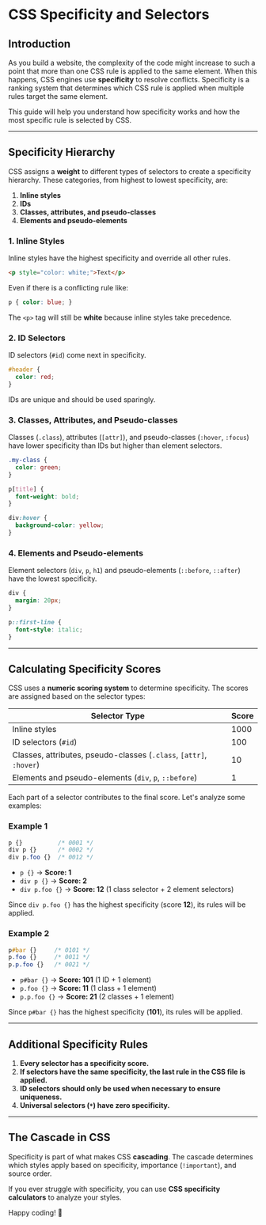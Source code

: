 # CSS Specificity and Selectors

## Introduction
As you build a website, the complexity of the code might increase to such a point that more than one CSS rule is applied to the same element. When this happens, CSS engines use **specificity** to resolve conflicts. Specificity is a ranking system that determines which CSS rule is applied when multiple rules target the same element.

This guide will help you understand how specificity works and how the most specific rule is selected by CSS.

---

## Specificity Hierarchy
CSS assigns a **weight** to different types of selectors to create a specificity hierarchy. These categories, from highest to lowest specificity, are:

1. **Inline styles**
2. **IDs**
3. **Classes, attributes, and pseudo-classes**
4. **Elements and pseudo-elements**

### 1. Inline Styles
Inline styles have the highest specificity and override all other rules.

```html
<p style="color: white;">Text</p>
```

Even if there is a conflicting rule like:

```css
p { color: blue; }
```

The `<p>` tag will still be **white** because inline styles take precedence.

### 2. ID Selectors
ID selectors (`#id`) come next in specificity.

```css
#header {
  color: red;
}
```

IDs are unique and should be used sparingly.

### 3. Classes, Attributes, and Pseudo-classes
Classes (`.class`), attributes (`[attr]`), and pseudo-classes (`:hover`, `:focus`) have lower specificity than IDs but higher than element selectors.

```css
.my-class {
  color: green;
}

p[title] {
  font-weight: bold;
}

div:hover {
  background-color: yellow;
}
```

### 4. Elements and Pseudo-elements
Element selectors (`div`, `p`, `h1`) and pseudo-elements (`::before`, `::after`) have the lowest specificity.

```css
div {
  margin: 20px;
}

p::first-line {
  font-style: italic;
}
```

---

## Calculating Specificity Scores
CSS uses a **numeric scoring system** to determine specificity. The scores are assigned based on the selector types:

| Selector Type                     | Score  |
|------------------------------------|--------|
| Inline styles                      | 1000   |
| ID selectors (`#id`)               | 100    |
| Classes, attributes, pseudo-classes (`.class`, `[attr]`, `:hover`) | 10 |
| Elements and pseudo-elements (`div`, `p`, `::before`) | 1 |

Each part of a selector contributes to the final score. Let's analyze some examples:

### Example 1
```css
p {}          /* 0001 */
div p {}      /* 0002 */
div p.foo {}  /* 0012 */
```

- `p {}` → **Score: 1**
- `div p {}` → **Score: 2**
- `div p.foo {}` → **Score: 12** (1 class selector + 2 element selectors)

Since `div p.foo {}` has the highest specificity (score **12**), its rules will be applied.

### Example 2
```css
p#bar {}     /* 0101 */
p.foo {}     /* 0011 */
p.p.foo {}   /* 0021 */
```

- `p#bar {}` → **Score: 101** (1 ID + 1 element)
- `p.foo {}` → **Score: 11** (1 class + 1 element)
- `p.p.foo {}` → **Score: 21** (2 classes + 1 element)

Since `p#bar {}` has the highest specificity (**101**), its rules will be applied.

---

## Additional Specificity Rules
1. **Every selector has a specificity score.**
2. **If selectors have the same specificity, the last rule in the CSS file is applied.**
3. **ID selectors should only be used when necessary to ensure uniqueness.**
4. **Universal selectors (`*`) have zero specificity.**

---

## The Cascade in CSS
Specificity is part of what makes CSS **cascading**. The cascade determines which styles apply based on specificity, importance (`!important`), and source order.

If you ever struggle with specificity, you can use **CSS specificity calculators** to analyze your styles.

Happy coding! 🎨
